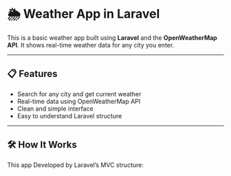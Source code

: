 # 🌦️ Weather App in Laravel

This is a basic weather app built using **Laravel** and the **OpenWeatherMap API**. It shows real-time weather data for any city you enter.

---

## 📋 Features

-   Search for any city and get current weather
-   Real-time data using OpenWeatherMap API
-   Clean and simple interface
-   Easy to understand Laravel structure

---

## 🛠️ How It Works

This app Developed by Laravel’s MVC structure:
